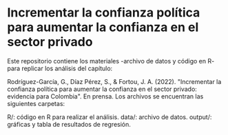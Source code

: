 # Incrementar la confianza política para aumentar la confianza en el sector privado

Este repositorio contiene los materiales -archivo de datos y código en R- para replicar los análisis del capítulo:

Rodríguez-García, G., Díaz Pérez, S., & Fortou, J. A. (2022). "Incrementar la confianza política para aumentar la confianza en el sector privado: evidencia para Colombia". En prensa.
Los archivos se encuentran las siguientes carpetas:

R/: código en R para realizar el análisis.
data/: archivo de datos.
output/: gráficas y tabla de resultados de regresión.
